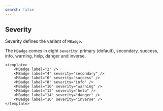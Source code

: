 ```yaml
---
search: false
---
```


## Severity

Severity defines the variant of `MBadge`.

The `MBadge` comes in eight `severity`: primary (default), secondary, success, info, warning, help, danger and inverse.

<DemoContainer>
	<MBadge label="2" />
	<MBadge label="4" severity="secondary" />
	<MBadge label="6" severity="success" />
	<MBadge label="8" severity="info" />
	<MBadge label="10" severity="warning" />
	<MBadge label="12" severity="help" />
	<MBadge label="14" severity="danger" />
	<MBadge label="16" severity="inverse" />
</DemoContainer>

```vue
<template>
	<MBadge label="2" />
	<MBadge label="4" severity="secondary" />
	<MBadge label="6" severity="success" />
	<MBadge label="8" severity="info" />
	<MBadge label="10" severity="warning" />
	<MBadge label="12" severity="help" />
	<MBadge label="14" severity="danger" />
	<MBadge label="16" severity="inverse" />
</template>
```
